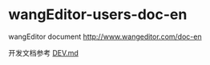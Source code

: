 # wangEditor-users-doc-en

wangEditor document http://www.wangeditor.com/doc-en

开发文档参考 [DEV.md](./DEV.md)
